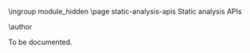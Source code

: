 \ingroup module_hidden 
\page static-analysis-apis Static analysis APIs

\author 

To be documented.
